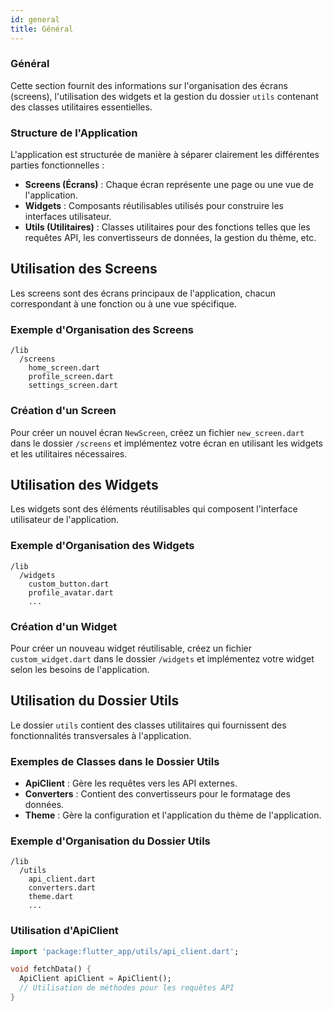 ```yaml
---
id: general
title: Général
---
```


### Général 

Cette section fournit des informations sur l'organisation des écrans (screens), l'utilisation des widgets et la gestion du dossier `utils` contenant des classes utilitaires essentielles.

### Structure de l'Application

L'application est structurée de manière à séparer clairement les différentes parties fonctionnelles :

- **Screens (Écrans)** : Chaque écran représente une page ou une vue de l'application.
- **Widgets** : Composants réutilisables utilisés pour construire les interfaces utilisateur.
- **Utils (Utilitaires)** : Classes utilitaires pour des fonctions telles que les requêtes API, les convertisseurs de données, la gestion du thème, etc.

## Utilisation des Screens

Les screens sont des écrans principaux de l'application, chacun correspondant à une fonction ou à une vue spécifique.

### Exemple d'Organisation des Screens

```
/lib
  /screens
    home_screen.dart
    profile_screen.dart
    settings_screen.dart
```

### Création d'un Screen

Pour créer un nouvel écran `NewScreen`, créez un fichier `new_screen.dart` dans le dossier `/screens` et implémentez votre écran en utilisant les widgets et les utilitaires nécessaires.

## Utilisation des Widgets

Les widgets sont des éléments réutilisables qui composent l'interface utilisateur de l'application.

### Exemple d'Organisation des Widgets

```
/lib
  /widgets
    custom_button.dart
    profile_avatar.dart
    ...
```

### Création d'un Widget

Pour créer un nouveau widget réutilisable, créez un fichier `custom_widget.dart` dans le dossier `/widgets` et implémentez votre widget selon les besoins de l'application.

## Utilisation du Dossier Utils

Le dossier `utils` contient des classes utilitaires qui fournissent des fonctionnalités transversales à l'application.

### Exemples de Classes dans le Dossier Utils

- **ApiClient** : Gère les requêtes vers les API externes.
- **Converters** : Contient des convertisseurs pour le formatage des données.
- **Theme** : Gère la configuration et l'application du thème de l'application.

### Exemple d'Organisation du Dossier Utils

```
/lib
  /utils
    api_client.dart
    converters.dart
    theme.dart
    ...
```

### Utilisation d'ApiClient

```dart
import 'package:flutter_app/utils/api_client.dart';

void fetchData() {
  ApiClient apiClient = ApiClient();
  // Utilisation de méthodes pour les requêtes API
}
```